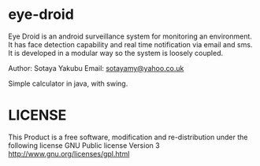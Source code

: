 eye-droid
=========

Eye Droid is an android surveillance system for monitoring an environment. It has face detection capability and real time notification via email
and sms.
It is developed in a modular way so the system is loosely coupled.

Author: Sotaya Yakubu
Email: sotayamy@yahoo.co.uk 

Simple calculator in java, with swing.

LICENSE
=======

This Product is a free software, modification and re-distribution under the following license
GNU Public license Version 3 http://www.gnu.org/licenses/gpl.html
